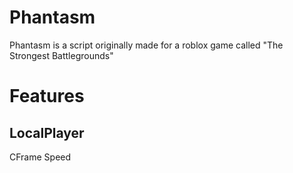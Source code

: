 # Phantasm
Phantasm is a script originally made for a roblox game called "The Strongest Battlegrounds"
# Features
## LocalPlayer
CFrame Speed
